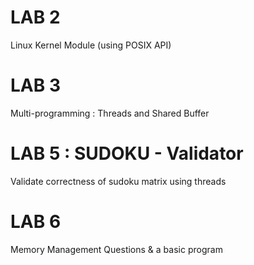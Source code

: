 # LAB 2
Linux Kernel Module (using POSIX API)

# LAB 3
Multi-programming : Threads and Shared Buffer

# LAB 5 : SUDOKU - Validator
Validate correctness of sudoku matrix using threads 

# LAB 6
Memory Management Questions & a basic program
